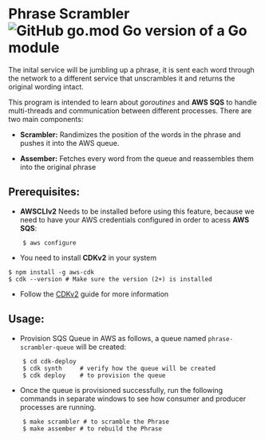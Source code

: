 # **Phrase Scrambler** ![GitHub go.mod Go version of a Go module](https://img.shields.io/github/go-mod/go-version/gomods/athens.svg)


The inital service will be jumbling up a phrase, it is sent each word through the network to a different service that unscrambles it and returns the original wording intact.

This program is intended to learn about *goroutines* and **AWS SQS** to handle multi-threads and communication between different processes.
There are two main components:

- **Scrambler:** Randimizes the position of the words in the phrase and pushes it into the AWS queue.

- **Assember:** Fetches every word from the queue and reassembles them into the original phrase

## **Prerequisites:**

- **AWSCLIv2** Needs to be installed before using this feature, because we need to have your AWS credentials configured in order to acess **AWS SQS**:

```shell
	$ aws configure
```

- You need to install **CDKv2** in your system

```shell
$ npm install -g aws-cdk
$ cdk --version # Make sure the version (2+) is installed
```

- Follow the [CDKv2](https://docs.aws.amazon.com/cdk/v2/guide/getting_started.html) guide for more information

## **Usage:**

- Provision SQS Queue in AWS as follows, a queue named `phrase-scrambler-queue` will be created:

```shell
	$ cd cdk-deploy 
	$ cdk synth 	# verify how the queue will be created
	$ cdk deploy	# to provision the queue
```

- Once the queue is provisioned successfully, run the following commands in separate windows to see how consumer and producer processes are running.

```shell
	$ make scrambler # to scramble the Phrase
	$ make assember # to rebuild the Phrase
```

